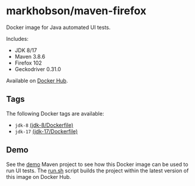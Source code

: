 # markhobson/maven-firefox

Docker image for Java automated UI tests.

Includes:

* JDK 8/17
* Maven 3.8.6
* Firefox 102
* Geckodriver 0.31.0

Available on [Docker Hub](https://hub.docker.com/r/markhobson/maven-firefox/).

## Tags

The following Docker tags are available:

* `jdk-8` [(jdk-8/Dockerfile)](jdk-8/Dockerfile)
* `jdk-17` [(jdk-17/Dockerfile)](jdk-17/Dockerfile)


## Demo

See the [demo](demo) Maven project to see how this Docker image can be used to run UI tests. The [run.sh](demo/run.sh) script builds the project within the latest version of this image on Docker Hub.

